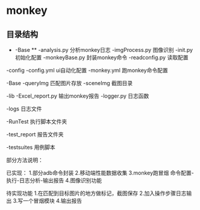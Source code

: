 # monkey
## 目录结构
*  -Base
**   -analysis.py    分析monkey日志
     -imgProcess.py  图像识别
     -init.py        初始化配置
     -monkeyBase.py  封装monkey命令
     -readconfig.py  读取配置

  -config
     -config.yml    ui自动化配置
     -monkey.yml    跑monkey命令配置

  -Base
     -queryImg  匹配图片存放
     -sceneImg  截图目录

  -lib
     -Excel_report.py  输出monkey报告
     -logger.py        日志函数

  -logs 日志文件

  -RunTest 执行脚本文件夹

  -test_report 报告文件夹

  -testsuites  用例脚本


部分方法说明：


已实现：
1.部分adb命令封装
2.移动端性能数据收集
3.monkey跑冒烟 命令配置-执行-日志分析-输出报告
4.图像识别功能

待实现功能
1.在匹配到目标图片的地方做标记，截图保存
2.加入操作步骤日志输出
3.写一个冒烟模块
4.输出报告

